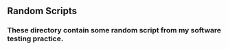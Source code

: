 ## Random Scripts
### These directory contain some random script from my software testing practice. 
